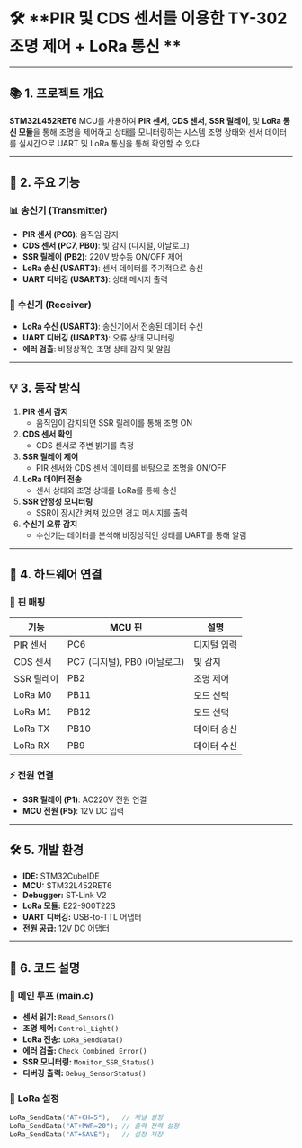 # 🛠️ **PIR 및 CDS 센서를 이용한 TY-302 조명 제어 + LoRa 통신 **

---

## 📚 **1. 프로젝트 개요**

**STM32L452RET6** MCU를 사용하여 **PIR 센서**, **CDS 센서**, **SSR 릴레이**, 및 **LoRa 통신 모듈**을 통해 조명을 제어하고 상태를 모니터링하는 시스템 
조명 상태와 센서 데이터를 실시간으로 UART 및 LoRa 통신을 통해 확인할 수 있다

---

## 🚀 **2. 주요 기능**

### 📊 **송신기 (Transmitter)**
- **PIR 센서 (PC6)**: 움직임 감지  
- **CDS 센서 (PC7, PB0)**: 빛 감지 (디지털, 아날로그)  
- **SSR 릴레이 (PB2)**: 220V 방수등 ON/OFF 제어  
- **LoRa 송신 (USART3)**: 센서 데이터를 주기적으로 송신  
- **UART 디버깅 (USART3)**: 상태 메시지 출력  

### 📡 **수신기 (Receiver)**
- **LoRa 수신 (USART3)**: 송신기에서 전송된 데이터 수신  
- **UART 디버깅 (USART3)**: 오류 상태 모니터링  
- **에러 검출**: 비정상적인 조명 상태 감지 및 알림  

---

## 💡 **3. 동작 방식**

1. **PIR 센서 감지**  
   - 움직임이 감지되면 SSR 릴레이를 통해 조명 ON 
2. **CDS 센서 확인**  
   - CDS 센서로 주변 밝기를 측정
3. **SSR 릴레이 제어**  
   - PIR 센서와 CDS 센서 데이터를 바탕으로 조명을 ON/OFF
4. **LoRa 데이터 전송**  
   - 센서 상태와 조명 상태를 LoRa를 통해 송신
5. **SSR 안정성 모니터링**  
   - SSR이 장시간 켜져 있으면 경고 메시지를 출력
6. **수신기 오류 감지**  
   - 수신기는 데이터를 분석해 비정상적인 상태를 UART를 통해 알림 

---

## 📝 **4. 하드웨어 연결**

### 🔌 **핀 매핑**

| **기능** | **MCU 핀** | **설명** |
|----------|-----------|---------|
| PIR 센서 | PC6       | 디지털 입력 |
| CDS 센서 | PC7 (디지털), PB0 (아날로그) | 빛 감지 |
| SSR 릴레이 | PB2       | 조명 제어 |
| LoRa M0 | PB11      | 모드 선택 |
| LoRa M1 | PB12      | 모드 선택 |
| LoRa TX | PB10      | 데이터 송신 |
| LoRa RX | PB9       | 데이터 수신 |

### ⚡ **전원 연결**

- **SSR 릴레이 (P1)**: AC220V 전원 연결  
- **MCU 전원 (P5)**: 12V DC 입력  

---

## 🛠️ **5. 개발 환경**

- **IDE:** STM32CubeIDE  
- **MCU:** STM32L452RET6  
- **Debugger:** ST-Link V2  
- **LoRa 모듈:** E22-900T22S  
- **UART 디버깅:** USB-to-TTL 어댑터  
- **전원 공급:** 12V DC 어댑터  

---

## 📝 **6. 코드 설명**

### 🔹 **메인 루프 (main.c)**

- **센서 읽기:** `Read_Sensors()`  
- **조명 제어:** `Control_Light()`  
- **LoRa 전송:** `LoRa_SendData()`  
- **에러 검출:** `Check_Combined_Error()`  
- **SSR 모니터링:** `Monitor_SSR_Status()`  
- **디버깅 출력:** `Debug_SensorStatus()`  

### 🔹 **LoRa 설정**

```c
LoRa_SendData("AT+CH=5");   // 채널 설정
LoRa_SendData("AT+PWR=20"); // 출력 전력 설정
LoRa_SendData("AT+SAVE");   // 설정 저장

